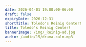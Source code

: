 ```yaml
---
date: 2026-04-01 19:00:00-06:00
draft: false
expiryDate: 2026-12-31
shortTitle: Toledo's Reinig Center!
title: Toledo's Reinig Center!
bannerImage: /img/_Reinig-ad.jpg
audio: /audio/15/drama-calm.mp3
---
```

 
